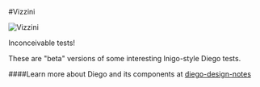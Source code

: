 #Vizzini

![Vizzini](http://i.imgur.com/7CaiErW.png)

Inconceivable tests!

These are "beta" versions of some interesting Inigo-style Diego tests.

####Learn more about Diego and its components at [diego-design-notes](https://github.com/cloudfoundry-incubator/diego-design-notes)

